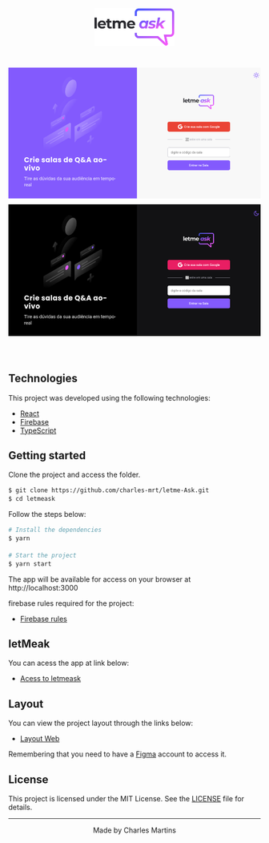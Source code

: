 <p align="center">
  <img alt="Letmeask" src=".github/logo.svg" width="160px">
</p>


<h1 align="center">
    <img alt="Letmeask" title="Letmeask" src=".github/letmeask.png" />
</h1>

<br>

## Technologies

This project was developed using the following technologies:

- [React](https://reactjs.org)
- [Firebase](https://firebase.google.com/)
- [TypeScript](https://www.typescriptlang.org/)

## Getting started

Clone the project and access the folder.

```bash
$ git clone https://github.com/charles-mrt/letme-Ask.git
$ cd letmeask
```

Follow the steps below:
```bash
# Install the dependencies
$ yarn

# Start the project
$ yarn start
```
The app will be available for access on your browser at http://localhost:3000

firebase rules required for the project:
- [Firebase rules](https://gist.github.com/charles-mrt/d48256abbd8ce748c6d09af3e79dba83) 

## letMeak
You can acess the app at link below:
- [Acess to letmeask](https://letmeask-cd2e2.web.app/) 

## Layout

You can view the project layout through the links below:

- [Layout Web](https://www.figma.com/file/wIrvL41S7kP5MWFkxs527g/Letmeask-nlw-charles-Copy) 

Remembering that you need to have a [Figma](http://figma.com/) account to access it.

## License

This project is licensed under the MIT License. See the [LICENSE](https://github.com/charles-mrt/letme-Ask/blob/master/LICENSE) file for details.


---

<p align="center">Made by Charles Martins</p>